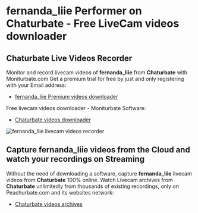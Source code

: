 # fernanda_liie Performer on Chaturbate - Free LiveCam videos downloader

## Chaturbate Live Videos Recorder

Monitor and record livecam videos of **fernanda_liie** from **Chaturbate** with Moniturbate.com
Get a premium trial for free by just and only registering with your Email address:
* [fernanda_liie Premium videos downloader](https://moniturbate.com/request-demo-licence-key.html)

Free livecam videos downloader - Moniturbate Software:
* [Chaturbate videos downloader](https://moniturbate.com/moniturbate-download-software.html)

![fernanda_liie livecam videos recorder](https://peachurnet.com/templates/moniturbate-software.png)


## Capture fernanda_liie videos from the Cloud and watch your recordings on Streaming

Without the need of downloading a software, capture **fernanda_liie** livecam videos from **Chaturbate** 100% online.
Watch Livecam archives from **Chaturbate** unlimitedly from thousands of existing recordings, only on Peachurbate.com and its websites network:
* [Chaturbate videos archives](https://peachurnet.com/)
